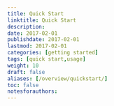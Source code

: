 ```yaml
---
title: Quick Start
linktitle: Quick Start
description:
date: 2017-02-01
publishdate: 2017-02-01
lastmod: 2017-02-01
categories: [getting started]
tags: [quick start,usage]
weight: 10
draft: false
aliases: [/overview/quickstart/]
toc: false
notesforauthors:
---
```


